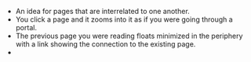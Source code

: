 - An idea for pages that are interrelated to one another.
- You click a page and it zooms into it as if you were going through a portal.
- The previous page you were reading floats minimized in the periphery with a link showing the connection to the existing page.
-